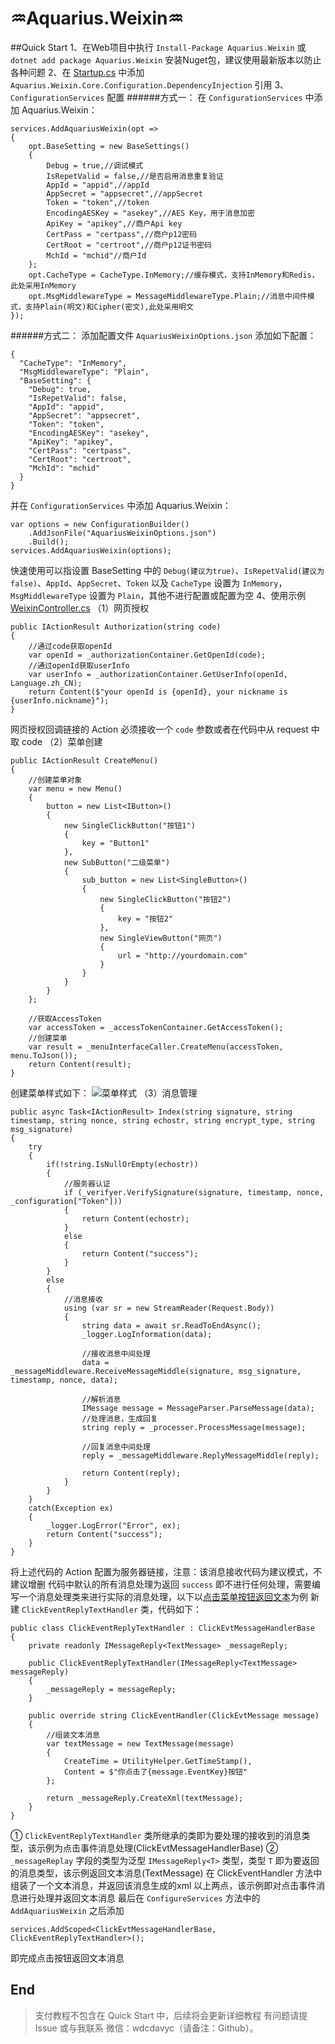 # ♒Aquarius.Weixin♒

##Quick Start
1、在Web项目中执行 `Install-Package Aquarius.Weixin` 或 `dotnet add package Aquarius.Weixin` 安装Nuget包，建议使用最新版本以防止各种问题
2、在 [Startup.cs](https://github.com/Weidaicheng/Aquarius.Weixin/blob/master/src/Web/Aquarius.Weixin.Web/Startup.cs) 中添加 `Aquarius.Weixin.Core.Configuration.DependencyInjection` 引用
3、`ConfigurationServices` 配置
######方式一：
在 `ConfigurationServices` 中添加 Aquarius.Weixin：
```
services.AddAquariusWeixin(opt =>
{
	opt.BaseSetting = new BaseSettings()
	{
		Debug = true,//调试模式
		IsRepetValid = false,//是否启用消息重复验证
		AppId = "appid",//appId
		AppSecret = "appsecret",//appSecret
		Token = "token",//token
		EncodingAESKey = "asekey",//AES Key，用于消息加密
		ApiKey = "apikey",//商户Api key
		CertPass = "certpass",//商户p12密码
		CertRoot = "certroot",//商户p12证书密码
		MchId = "mchid"//商户Id
	};
	opt.CacheType = CacheType.InMemory;//缓存模式，支持InMemory和Redis，此处采用InMemory
	opt.MsgMiddlewareType = MessageMiddlewareType.Plain;//消息中间件模式，支持Plain(明文)和Cipher(密文),此处采用明文
});
```

######方式二：
添加配置文件 `AquariusWeixinOptions.json` 添加如下配置：
```
{
  "CacheType": "InMemory",
  "MsgMiddlewareType": "Plain",
  "BaseSetting": {
    "Debug": true,
    "IsRepetValid": false,
    "AppId": "appid",
    "AppSecret": "appsecret",
    "Token": "token",
    "EncodingAESKey": "asekey",
    "ApiKey": "apikey",
    "CertPass": "certpass",
    "CertRoot": "certroot",
    "MchId": "mchid"
  }
}

```
并在 `ConfigurationServices` 中添加 Aquarius.Weixin：
```
var options = new ConfigurationBuilder()
	.AddJsonFile("AquariusWeixinOptions.json")
	.Build();
services.AddAquariusWeixin(options);
```
快速使用可以指设置 BaseSetting 中的 `Debug(建议为true)`、`IsRepetValid(建议为false)`、`AppId`、`AppSecret`、`Token` 以及 `CacheType` 设置为 `InMemory`，`MsgMiddlewareType` 设置为 `Plain`，其他不进行配置或配置为空
4、使用示例 [WeixinController.cs](https://github.com/Weidaicheng/Aquarius.Weixin/blob/master/src/Web/Aquarius.Weixin.Web/Controllers/WeixinController.cs)
（1）网页授权
```
public IActionResult Authorization(string code)
{
	//通过code获取openId
	var openId = _authorizationContainer.GetOpenId(code);
	//通过openId获取userInfo
	var userInfo = _authorizationContainer.GetUserInfo(openId, Language.zh_CN);
	return Content($"your openId is {openId}, your nickname is {userInfo.nickname}");
}
```
网页授权回调链接的 Action 必须接收一个 `code` 参数或者在代码中从 request 中取 code
（2）菜单创建
```
public IActionResult CreateMenu()
{
	//创建菜单对象
	var menu = new Menu()
	{
		button = new List<IButton>()
		{
			new SingleClickButton("按钮1")
			{
				key = "Button1"
			},
			new SubButton("二级菜单")
			{
				sub_button = new List<SingleButton>()
				{
					new SingleClickButton("按钮2")
					{
						key = "按钮2"
					},
					new SingleViewButton("网页")
					{
						url = "http://yourdomain.com"
					}
				}
			}
		}
	};
	
	//获取AccessToken
	var accessToken = _accessTokenContainer.GetAccessToken();
	//创建菜单
	var result = _menuInterfaceCaller.CreateMenu(accessToken, menu.ToJson());
	return Content(result);
}
```
创建菜单样式如下：
![菜单样式](https://i.imgur.com/wpS1vPF.png)
（3）消息管理
```
public async Task<IActionResult> Index(string signature, string timestamp, string nonce, string echostr, string encrypt_type, string msg_signature)
{
	try
	{
		if(!string.IsNullOrEmpty(echostr))
		{
			//服务器认证
			if (_verifyer.VerifySignature(signature, timestamp, nonce, _configuration["Token"]))
			{
				return Content(echostr);
			}
			else
			{
				return Content("success");
			}
		}
		else
		{
			//消息接收
			using (var sr = new StreamReader(Request.Body))
			{
				string data = await sr.ReadToEndAsync();
				_logger.LogInformation(data);

				//接收消息中间处理
				data = _messageMiddleware.ReceiveMessageMiddle(signature, msg_signature, timestamp, nonce, data);
				
				//解析消息
				IMessage message = MessageParser.ParseMessage(data);
				//处理消息，生成回复
				string reply = _processer.ProcessMessage(message);

				//回复消息中间处理
				reply = _messageMiddleware.ReplyMessageMiddle(reply);

				return Content(reply);
			}
		}
	}
	catch(Exception ex)
	{
		_logger.LogError("Error", ex);
		return Content("success");
	}
}
```
将上述代码的 Action 配置为服务器链接，注意：该消息接收代码为建议模式，不建议增删
代码中默认的所有消息处理为返回 `success` 即不进行任何处理，需要编写一个消息处理类来进行实际的消息处理，以下以[点击菜单按钮返回文本](https://github.com/Weidaicheng/Aquarius.Weixin/blob/master/src/Web/Aquarius.Weixin.Web/MessageReply/ClickEventReplyTextHandler.cs)为例
新建 `ClickEventReplyTextHandler` 类，代码如下：
```
public class ClickEventReplyTextHandler : ClickEvtMessageHandlerBase
{
	private readonly IMessageReply<TextMessage> _messageReply;

	public ClickEventReplyTextHandler(IMessageReply<TextMessage> messageReply)
	{
		_messageReply = messageReply;
	}

	public override string ClickEventHandler(ClickEvtMessage message)
	{
		//组装文本消息
		var textMessage = new TextMessage(message)
		{
			CreateTime = UtilityHelper.GetTimeStamp(),
			Content = $"你点击了{message.EventKey}按钮"
		};

 		return _messageReply.CreateXml(textMessage);
	}
}
```
① `ClickEventReplyTextHandler` 类所继承的类即为要处理的接收到的消息类型，该示例为点击事件消息处理(ClickEvtMessageHandlerBase)
② `_messageReplay` 字段的类型为泛型 `IMessageReply<T>` 类型，类型 `T` 即为要返回的消息类型，该示例返回文本消息(TextMessage)
在 ClickEventHandler 方法中组装了一个文本消息，并返回该消息生成的xml
以上两点，该示例即对点击事件消息进行处理并返回文本消息
最后在 `ConfigureServices` 方法中的 `AddAquariusWeixin` 之后添加
```
services.AddScoped<ClickEvtMessageHandlerBase, ClickEventReplyTextHandler>();
```
即完成点击按钮返回文本消息
## End
>支付教程不包含在 Quick Start 中，后续将会更新详细教程
>有问题请提 Issue 或与我联系
>微信：wdcdavyc（请备注：Github）。